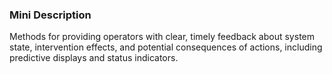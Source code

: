### Mini Description

Methods for providing operators with clear, timely feedback about system state, intervention effects, and potential consequences of actions, including predictive displays and status indicators.
